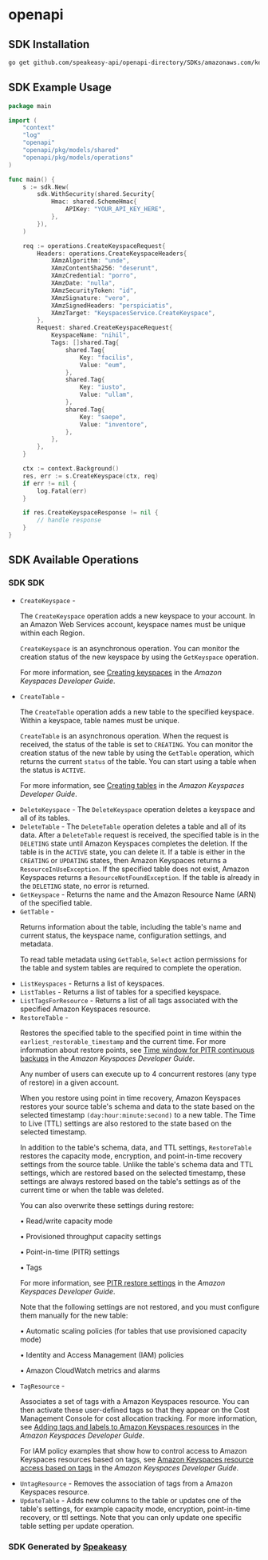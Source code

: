 # openapi

<!-- Start SDK Installation -->
## SDK Installation

```bash
go get github.com/speakeasy-api/openapi-directory/SDKs/amazonaws.com/keyspaces/2022-02-10/go
```
<!-- End SDK Installation -->

## SDK Example Usage
<!-- Start SDK Example Usage -->
```go
package main

import (
    "context"
    "log"
    "openapi"
    "openapi/pkg/models/shared"
    "openapi/pkg/models/operations"
)

func main() {
    s := sdk.New(
        sdk.WithSecurity(shared.Security{
            Hmac: shared.SchemeHmac{
                APIKey: "YOUR_API_KEY_HERE",
            },
        }),
    )

    req := operations.CreateKeyspaceRequest{
        Headers: operations.CreateKeyspaceHeaders{
            XAmzAlgorithm: "unde",
            XAmzContentSha256: "deserunt",
            XAmzCredential: "porro",
            XAmzDate: "nulla",
            XAmzSecurityToken: "id",
            XAmzSignature: "vero",
            XAmzSignedHeaders: "perspiciatis",
            XAmzTarget: "KeyspacesService.CreateKeyspace",
        },
        Request: shared.CreateKeyspaceRequest{
            KeyspaceName: "nihil",
            Tags: []shared.Tag{
                shared.Tag{
                    Key: "facilis",
                    Value: "eum",
                },
                shared.Tag{
                    Key: "iusto",
                    Value: "ullam",
                },
                shared.Tag{
                    Key: "saepe",
                    Value: "inventore",
                },
            },
        },
    }

    ctx := context.Background()
    res, err := s.CreateKeyspace(ctx, req)
    if err != nil {
        log.Fatal(err)
    }

    if res.CreateKeyspaceResponse != nil {
        // handle response
    }
}
```
<!-- End SDK Example Usage -->

<!-- Start SDK Available Operations -->
## SDK Available Operations

### SDK SDK

* `CreateKeyspace` - <p>The <code>CreateKeyspace</code> operation adds a new keyspace to your account. In an Amazon Web Services account, keyspace names must be unique within each Region.</p> <p> <code>CreateKeyspace</code> is an asynchronous operation. You can monitor the creation status of the new keyspace by using the <code>GetKeyspace</code> operation.</p> <p>For more information, see <a href="https://docs.aws.amazon.com/keyspaces/latest/devguide/working-with-keyspaces.html#keyspaces-create">Creating keyspaces</a> in the <i>Amazon Keyspaces Developer Guide</i>.</p>
* `CreateTable` - <p>The <code>CreateTable</code> operation adds a new table to the specified keyspace. Within a keyspace, table names must be unique.</p> <p> <code>CreateTable</code> is an asynchronous operation. When the request is received, the status of the table is set to <code>CREATING</code>. You can monitor the creation status of the new table by using the <code>GetTable</code> operation, which returns the current <code>status</code> of the table. You can start using a table when the status is <code>ACTIVE</code>.</p> <p>For more information, see <a href="https://docs.aws.amazon.com/keyspaces/latest/devguide/working-with-tables.html#tables-create">Creating tables</a> in the <i>Amazon Keyspaces Developer Guide</i>.</p>
* `DeleteKeyspace` - The <code>DeleteKeyspace</code> operation deletes a keyspace and all of its tables. 
* `DeleteTable` - The <code>DeleteTable</code> operation deletes a table and all of its data. After a <code>DeleteTable</code> request is received, the specified table is in the <code>DELETING</code> state until Amazon Keyspaces completes the deletion. If the table is in the <code>ACTIVE</code> state, you can delete it. If a table is either in the <code>CREATING</code> or <code>UPDATING</code> states, then Amazon Keyspaces returns a <code>ResourceInUseException</code>. If the specified table does not exist, Amazon Keyspaces returns a <code>ResourceNotFoundException</code>. If the table is already in the <code>DELETING</code> state, no error is returned.
* `GetKeyspace` - Returns the name and the Amazon Resource Name (ARN) of the specified table.
* `GetTable` - <p>Returns information about the table, including the table's name and current status, the keyspace name, configuration settings, and metadata.</p> <p>To read table metadata using <code>GetTable</code>, <code>Select</code> action permissions for the table and system tables are required to complete the operation.</p>
* `ListKeyspaces` - Returns a list of keyspaces.
* `ListTables` - Returns a list of tables for a specified keyspace.
* `ListTagsForResource` - Returns a list of all tags associated with the specified Amazon Keyspaces resource.
* `RestoreTable` - <p>Restores the specified table to the specified point in time within the <code>earliest_restorable_timestamp</code> and the current time. For more information about restore points, see <a href="https://docs.aws.amazon.com/keyspaces/latest/devguide/PointInTimeRecovery_HowItWorks.html#howitworks_backup_window"> Time window for PITR continuous backups</a> in the <i>Amazon Keyspaces Developer Guide</i>. </p> <p>Any number of users can execute up to 4 concurrent restores (any type of restore) in a given account.</p> <p>When you restore using point in time recovery, Amazon Keyspaces restores your source table's schema and data to the state based on the selected timestamp <code>(day:hour:minute:second)</code> to a new table. The Time to Live (TTL) settings are also restored to the state based on the selected timestamp.</p> <p>In addition to the table's schema, data, and TTL settings, <code>RestoreTable</code> restores the capacity mode, encryption, and point-in-time recovery settings from the source table. Unlike the table's schema data and TTL settings, which are restored based on the selected timestamp, these settings are always restored based on the table's settings as of the current time or when the table was deleted.</p> <p>You can also overwrite these settings during restore:</p> <p>• Read/write capacity mode</p> <p>• Provisioned throughput capacity settings</p> <p>• Point-in-time (PITR) settings</p> <p>• Tags</p> <p>For more information, see <a href="https://docs.aws.amazon.com/keyspaces/latest/devguide/PointInTimeRecovery_HowItWorks.html#howitworks_backup_settings">PITR restore settings</a> in the <i>Amazon Keyspaces Developer Guide</i>.</p> <p>Note that the following settings are not restored, and you must configure them manually for the new table:</p> <p>• Automatic scaling policies (for tables that use provisioned capacity mode)</p> <p>• Identity and Access Management (IAM) policies</p> <p>• Amazon CloudWatch metrics and alarms</p>
* `TagResource` - <p>Associates a set of tags with a Amazon Keyspaces resource. You can then activate these user-defined tags so that they appear on the Cost Management Console for cost allocation tracking. For more information, see <a href="https://docs.aws.amazon.com/keyspaces/latest/devguide/tagging-keyspaces.html">Adding tags and labels to Amazon Keyspaces resources</a> in the <i>Amazon Keyspaces Developer Guide</i>.</p> <p>For IAM policy examples that show how to control access to Amazon Keyspaces resources based on tags, see <a href="https://docs.aws.amazon.com/keyspaces/latest/devguide/security_iam_id-based-policy-examples-tags">Amazon Keyspaces resource access based on tags</a> in the <i>Amazon Keyspaces Developer Guide</i>.</p>
* `UntagResource` - Removes the association of tags from a Amazon Keyspaces resource.
* `UpdateTable` - Adds new columns to the table or updates one of the table's settings, for example capacity mode, encryption, point-in-time recovery, or ttl settings. Note that you can only update one specific table setting per update operation.
<!-- End SDK Available Operations -->

### SDK Generated by [Speakeasy](https://docs.speakeasyapi.dev/docs/using-speakeasy/client-sdks)
